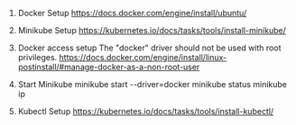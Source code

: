 
1. Docker Setup
https://docs.docker.com/engine/install/ubuntu/

2. Minikube Setup
https://kubernetes.io/docs/tasks/tools/install-minikube/

3. Docker access setup
The "docker" driver should not be used with root privileges.
https://docs.docker.com/engine/install/linux-postinstall/#manage-docker-as-a-non-root-user

4. Start Minikube 
minikube start --driver=docker
minikube status
minikube ip

5. Kubectl Setup
https://kubernetes.io/docs/tasks/tools/install-kubectl/



